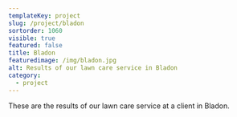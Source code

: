 ```yaml
---
templateKey: project
slug: /project/bladon
sortorder: 1060
visible: true
featured: false
title: Bladon
featuredimage: /img/bladon.jpg
alt: Results of our lawn care service in Bladon
category:
  - project
---
```

These are the results of our lawn care service at a client in Bladon.


